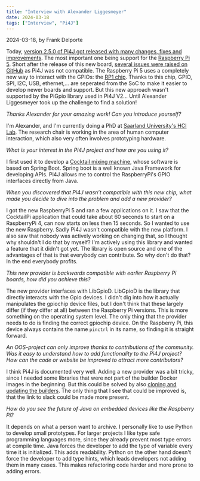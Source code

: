 ```yaml
---
title: "Interview with Alexander Liggesmeyer"
date: 2024-03-18
tags: ["Interview", "Pi4J"]
---
```


2024-03-18, by Frank Delporte

Today, [version 2.5.0 of Pi4J got released with many changes, fixes and improvements](/about/release-notes/). The most important one being support for the [Raspberry Pi 5](https://www.raspberrypi.com/products/raspberry-pi-5/). Short after the release of this new board, [several issues were raised on GitHub](https://github.com/Pi4J/pi4j-v2/issues/321) as Pi4J was not compatible. The Raspberry Pi 5 uses a completely new way to interact with the GPIOs: the [RP1 chip](https://www.raspberrypi.com/documentation/microcontrollers/rp1.html). Thanks to this chip, GPIO, SPI, I2C, USB, ethernet,... are seperated from the SoC to make it easier to develop newer boards and support. But this new approach wasn't supported by the PiGpio library used in Pi4J V2... Until Alexander Liggesmeyer took up the challenge to find a solution!

_Thanks Alexander for your amazing work! Can you introduce yourself?_

I'm Alexander, and I'm currently doing a PhD at [Saarland University's HCI Lab](https://hci.cs.uni-saarland.de/). The research chair is working in the area of human computer interaction, which also very often involves prototyping hardware.

_What is your interest in the Pi4J project and how are you using it?_

I first used it to develop a [Cocktail mixing machine](https://pi4j.com/featured-projects/cocktail-maker-by-alex9849/), whose software is based on Spring Boot. Spring boot is a well known Java Framework for developing APIs. Pi4J allows me to control the RaspberryPi's GPIO interfaces directly from Java.

_When you discovered that Pi4J wasn’t compatible with this new chip, what made you decide to dive into the problem and add a new provider?_

I got the new RaspberryPi 5 and ran a few applications on it. I saw that the CocktailPi application that could take about 60 seconds to start on a RaspberryPi 4, can now starts on less then 15 seconds. So I wanted to use the new Raspberry. Sadly Pi4J wasn't compatible with the new platform. I also saw that nobody was actively working on changing that, so I thought why shouldn't I do that by myself? I'm actively using this library and wanted a feature that it didn't got yet. The library is open source and one of the advantages of that is that everybody can contribute. So why don't do that? In the end everybody profits.

_This new provider is backwards compatible with earlier Raspberry Pi boards, how did you achieve this?_

The new provider interfaces with LibGpioD. LibGpioD is the library that directly interacts with the Gpio devices. I didn't dig into how it actually manipulates the gpiochip device files, but I don't think that these largely differ (if they differ at all)  between the Raspberry Pi versions. This is more something on the operating system level. The only thing that the provider needs to do is finding the correct gpiochip device. On the Raspberry Pi, this device always contains the name `pinctrl` in its name, so finding it is straight forward.

_An OOS-project can only improve thanks to contributions of the community. Was it easy to understand how to add functionality to the Pi4J project? How can the code or website be improved to attract more contributors?_

I think Pi4J is documented very well. Adding a new provider was a bit tricky, since I needed some libraries that were not part of the builder Docker images in the beginning. But this could be solved by also [cloning and updating the builders](https://github.com/Pi4J/pi4j-docker). The only thing that I see that could be improved is, that the link to slack could be made more present.

_How do you see the future of Java on embedded devices like the Raspberry Pi?_

It depends on what a person want to archive. I personally like to use Python to develop small prototypes. For larger projects I like type safe programming languages more, since they already prevent most type errors at compile time. Java forces the developer to add the type of variable every time it is initialized. This adds readability. Python on the other hand doesn't force the developer to add type hints, which leads developers not adding them in many cases. This makes refactoring code harder and more prone to adding errors.